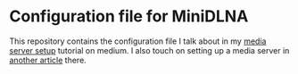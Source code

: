 # Configuration file for MiniDLNA
This repository contains the configuration file I talk about in my [media server setup](https://raduzaharia.medium.com/how-to-setup-a-media-server-on-your-raspberry-pi-8261016515b0) tutorial on medium. I also touch on setting up a media server in [another article](https://raduzaharia.medium.com/enabling-more-services-on-your-raspberry-pi-7598b3aefb82) there. 
